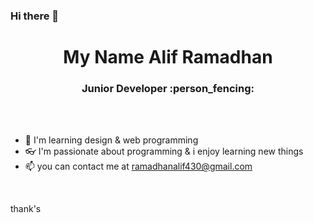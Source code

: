 ### Hi there 👋

<h1 align="center">My Name Alif Ramadhan</h1>
<h3 align="center">Junior Developer :person_fencing:</h3>

<br><br>

- 🔭 I'm learning design & web programming
- 👓 I'm passionate about programming & i enjoy learning new things
- 📫 you can contact me at ramadhanalif430@gmail.com
  
<br>

thank's
  
<!--
**NeoBitose/NeoBitose** is a ✨ _special_ ✨ repository because its `README.md` (this file) appears on your GitHub profile.

Here are some ideas to get you started:

- 🔭 I’m currently working on ...
- 🌱 I’m currently learning ...
- 👯 I’m looking to collaborate on ...
- 🤔 I’m looking for help with ...
- 💬 Ask me about ...
- 📫 How to reach me: ...
- 😄 Pronouns: ...
- ⚡ Fun fact: ...
-->
